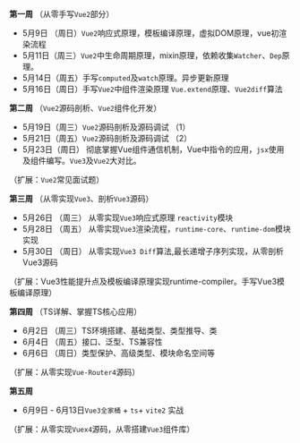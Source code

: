 **第一周** （从零手写`Vue2`部分）

- 5月9日  （周日）`Vue2`响应式原理，模板编译原理，虚拟DOM原理，vue初渲染流程
- 5月11日（周三）`Vue2`中生命周期原理，mixin原理，依赖收集`Watcher`、`Dep`原理。
- 5月14日（周五）手写`computed`及`watch`原理。异步更新原理
- 5月16日（周日）手写`Vue2`中组件渲染原理 `Vue.extend`原理、`Vue2diff`算法

**第二周** （`Vue2`源码剖析、`Vue2`组件化开发）

- 5月19日（周三）`Vue2`源码剖析及源码调试 （1）
- 5月21日（周五）`Vue2`源码剖析及源码调试 （2）
- 5月23日（周日） 彻底掌握Vue组件通信机制，Vue中指令的应用，`jsx`使用及组件编写。`Vue3`及`Vue2`大对比。

（扩展：`Vue2`常见面试题）

**第三周** （从零实现`Vue3`、剖析`Vue3`源码）

- 5月26日 （周三） 从零实现`Vue3`响应式原理 `reactivity`模块
- 5月28日 （周五） 从零实现`Vue3`渲染流程，`runtime-core`、`runtime-dom`模块实现
- 5月30日 （周日） 从零实现`Vue3 Diff`算法,最长递增子序列实现，从零剖析Vue3源码

（扩展：Vue3性能提升点及模板编译原理实现runtime-compiler。手写Vue3模板编译原理）

**第四周** （TS详解、掌握TS核心应用）

- 6月2日 （周三）TS环境搭建、基础类型、类型推导、类
- 6月4日 （周五）接口、泛型、TS兼容性
- 6月6日 （周日）类型保护、高级类型、模块命名空间等

（扩展：从零实现`Vue-Router4`源码）

**第五周**

- 6月9日 - 6月13日`Vue3全家桶` + `ts`+ `vite2` 实战

（扩展：从零实现`Vuex4`源码，从零搭建`Vue3`组件库）